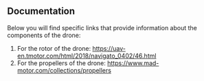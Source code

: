 ## Documentation

Below you will find specific links that provide information about the components of the drone:

1. For the rotor of the drone: https://uav-en.tmotor.com/html/2018/navigato_0402/46.html
2. For the propellers of the drone: https://www.mad-motor.com/collections/propellers 
